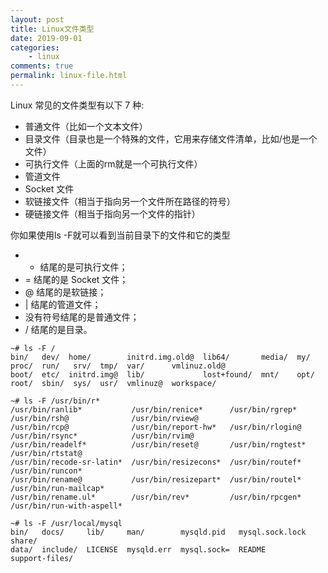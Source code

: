 ```yaml
---
layout: post
title: Linux文件类型
date: 2019-09-01
categories:
    - linux
comments: true
permalink: linux-file.html
---
```


Linux 常见的文件类型有以下 7 种:

- 普通文件（比如一个文本文件）
- 目录文件（目录也是一个特殊的文件，它用来存储文件清单，比如/也是一个文件）
- 可执行文件（上面的rm就是一个可执行文件）
- 管道文件
- Socket 文件
- 软链接文件（相当于指向另一个文件所在路径的符号）
- 硬链接文件（相当于指向另一个文件的指针）

你如果使用ls -F就可以看到当前目录下的文件和它的类型

- * 结尾的是可执行文件；
- = 结尾的是 Socket 文件；
- @ 结尾的是软链接；
- | 结尾的管道文件；
- 没有符号结尾的是普通文件；
- / 结尾的是目录。

```
~# ls -F /
bin/   dev/  home/        initrd.img.old@  lib64/       media/  my/   proc/  run/   srv/  tmp/  var/      vmlinuz.old@
boot/  etc/  initrd.img@  lib/             lost+found/  mnt/    opt/  root/  sbin/  sys/  usr/  vmlinuz@  workspace/

~# ls -F /usr/bin/r*
/usr/bin/ranlib*           /usr/bin/renice*      /usr/bin/rgrep*    /usr/bin/rsh@              /usr/bin/rview@
/usr/bin/rcp@              /usr/bin/report-hw*   /usr/bin/rlogin@   /usr/bin/rsync*            /usr/bin/rvim@
/usr/bin/readelf*          /usr/bin/reset@       /usr/bin/rngtest*  /usr/bin/rtstat@
/usr/bin/recode-sr-latin*  /usr/bin/resizecons*  /usr/bin/routef*   /usr/bin/runcon*
/usr/bin/rename@           /usr/bin/resizepart*  /usr/bin/routel*   /usr/bin/run-mailcap*
/usr/bin/rename.ul*        /usr/bin/rev*         /usr/bin/rpcgen*   /usr/bin/run-with-aspell*

~# ls -F /usr/local/mysql
bin/   docs/     lib/     man/        mysqld.pid   mysql.sock.lock  share/
data/  include/  LICENSE  mysqld.err  mysql.sock=  README           support-files/
```